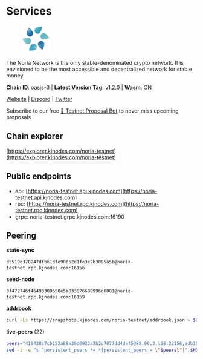 # Services

<figure><img src="https://raw.githubusercontent.com/kj89/cosmos-images/main/logos/noria.png" alt=""><figcaption></figcaption></figure>

The Noria Network is the only stable-denominated  crypto network. It is envisioned to be the most  accessible and decentralized network for stable money.

**Chain ID**: oasis-3 | **Latest Version Tag**: v1.2.0 | **Wasm**: ON

[Website](https://noria.network) | [Discord](https://discord.gg/pseAWBQ6EZ) | [Twitter](https://twitter.com/NoriaNetwork)



Subscribe to our free [🤖 Testnet Proposal Bot](https://t.me/kjnodes_testnet_proposal_bot) to never miss upcoming proposals


## Chain explorer
[https://explorer.kjnodes.com/noria-testnet](https://explorer.kjnodes.com/noria-testnet)

## Public endpoints

* api: [https://noria-testnet.api.kjnodes.com](https://noria-testnet.api.kjnodes.com)
* rpc: [https://noria-testnet.rpc.kjnodes.com](https://noria-testnet.rpc.kjnodes.com)
* grpc: noria-testnet.grpc.kjnodes.com:16190

## Peering

**state-sync**

```text
d5519e378247dfb61dfe90652d1fe3e2b3005a5b@noria-testnet.rpc.kjnodes.com:16156
```

**seed-node**

```text
3f472746f46493309650e5a033076689996c8881@noria-testnet.rpc.kjnodes.com:16159
```

**addrbook**
```bash
curl -Ls https://snapshots.kjnodes.com/noria-testnet/addrbook.json > $HOME/.noria/config/addrbook.json
```

**live-peers** (22)
```bash
peers="419438c7cb152a88a30d6922a2b2c7077dd4daf5@88.99.3.158:22156,adb152a90a61b910feb4b2cdbd3f897251aa5452@116.202.227.117:16156,73e5dc6e04a1dd28e5851191eb9dede07f0b38fb@141.94.99.87:14095,d5519e378247dfb61dfe90652d1fe3e2b3005a5b@65.109.68.190:16156,e82fb793620a13e989be8b2521e94db988851c3c@165.227.113.152:26656,216e01ba9863a27bfe5aecc2ab4d301448a6c6e8@51.79.103.100:26656,bb04cbb3b917efce76a8296a8411f211bad14352@159.203.5.100:26656,c818c3aa14ae8183578b7be0572c2dcd75613e72@186.233.185.214:26656,846731f7097e684efdd6b9446d562228640e2b14@34.27.228.66:26656,8dfca3c8a308fb6e682814ba5c33623dd346e572@65.109.23.114:22156,506b6d9ee2a697b7941d04c525faf18a17dc2dff@169.0.135.45:2010,60a15b1b7feb62b65d58cb4721340907c2092099@65.108.6.45:61656,b55e2db9b3b63fde77462c4f5ce589252c5f45af@51.91.30.173:2009,f60568a6ed1f848857c1c6c113719c1bb687c656@65.108.105.48:22156,31df60c419e4e5ab122ca17d95419a654729cbb7@102.130.121.211:26656,8336e98410c1c9b91ef86f13a3254a2b30a1a263@65.108.226.183:22156,b2b8e67a3158e0854570c7de61812c8c6e92e4bc@65.108.206.118:61656,4d8147a80c46ba21a8a276d55e6993353e03a734@165.22.42.220:26656,38de00b6d88286553eb123d16846190e5c594c59@51.79.30.118:26656,0fbeb25dfdae849be87d96a32050741a77983b13@34.87.180.66:26656,5eedd8cf7fefc037a6233b1991c2a3b653518560@65.108.230.113:31066,ade4d8bc8cbe014af6ebdf3cb7b1e9ad36f412c0@176.9.82.221:22156"
sed -i -e "s|^persistent_peers *=.*|persistent_peers = \"$peers\"|" $HOME/.noria/config/config.toml
```

